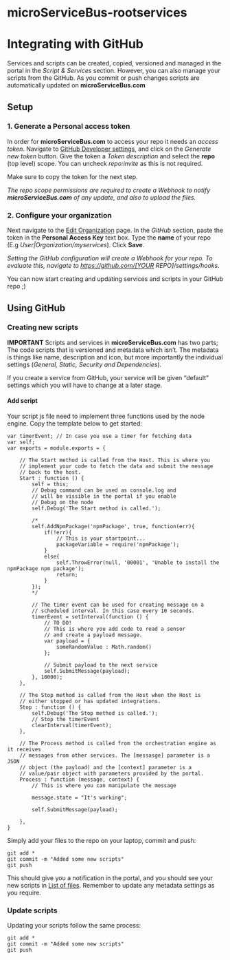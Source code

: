 # microServiceBus-rootservices


# Integrating with GitHub
Services and scripts can be created, copied, versioned and managed in the portal in the *Script & Services* section. However, you can also manage your scripts from the GitHub. As you commit or push changes scripts are automatically updated on **microServiceBus.com**

## Setup

### 1. Generate a Personal access token
In order for **microServiceBus.com** to access your repo it needs an *access token*. Navigate to [GitHub Developer settings]( https://github.com/settings/tokens), and click on the *Generate new token* button. Give the token a *Token description* and select the **repo** (top level) scope. You can uncheck *repo:invite* as this is not required.

Make sure to copy the token for the next step.

*The repo scope permissions are required to create a Webhook to notify **microServiceBus.com** of any update, and also to upload the files.*

### 2. Configure your organization
Next navigate to the [Edit Organization]( https://microservicebus.com/organizations/edit) page. In the *GitHub* section, paste the token in the **Personal Access Key** text box. Type the **name** of your repo (E.g *User|Organization/myservices*). Click **Save**.

*Setting the GitHub configuration will create a Webhook for your repo. To evaluate this, navigate to https://github.com/[YOUR REPO]/settings/hooks.*

You can now start creating and updating services and scripts in your GitHub repo ;)

## Using GitHub

### Creating new scripts

**IMPORTANT**
Scripts and services in **microServiceBus.com** has two parts; The code scripts that is versioned and metadata which isn’t. The metadata is things like name, description and icon, but more importantly the individual settings (*General, Static, Security and Dependencies*). 

If you create a service from GitHub, your service will be given “default” settings which you will have to change at a later stage.

#### Add script
Your script js file need to implement three functions used by the node engine. Copy the template below to get started:

```
var timerEvent; // In case you use a timer for fetching data
var self; 
var exports = module.exports = {
    
    // The Start method is called from the Host. This is where you 
    // implement your code to fetch the data and submit the message
    // back to the host.
    Start : function () {
        self = this;
        // Debug command can be used as console.log and 
        // will be vissible in the portal if you enable
        // Debug on the node
        self.Debug('The Start method is called.');

        /*
        self.AddNpmPackage('npmPackage', true, function(err){
            if(!err){
                // This is your startpoint...
                packageVariable = require('npmPackage');
            }
            else{       
                self.ThrowError(null, '00001', 'Unable to install the npmPackage npm package');
                return;     
            }
        });
        */

        // The timer event can be used for creating message on a 
        // scheduled interval. In this case every 10 seconds.
        timerEvent = setInterval(function () {
            // TO DO! 
            // This is where you add code to read a sensor
            // and create a payload message.
            var payload = {
                someRandomValue : Math.random() 
            };

            // Submit payload to the next service
            self.SubmitMessage(payload);
        }, 10000);
    },

    // The Stop method is called from the Host when the Host is 
    // either stopped or has updated integrations. 
    Stop : function () {
        self.Debug('The Stop method is called.');
        // Stop the timerEvent
        clearInterval(timerEvent);
    },    
    
    // The Process method is called from the orchestration engine as it receives 
    // messages from other services. The [messasge] parameter is a JSON 
    // object (the payload) and the [context] parameter is a 
    // value/pair object with parameters provided by the portal.
    Process : function (message, context) {
        // This is where you can manipulate the message
        
        message.state = "It's working";
        
        self.SubmitMessage(payload);

    },    
} 
```

Simply add your files to the repo on your laptop, commit and push:

```
git add *
git commit -m "Added some new scripts"
git push
```
This should give you a notification in the portal, and you should see your new scripts in [List of files](https://microservicebus.com/Files). Remember to update any metadata settings as you require.

### Update scripts
Updating your scripts follow the same process:
```
git add *
git commit -m "Added some new scripts"
git push
```

